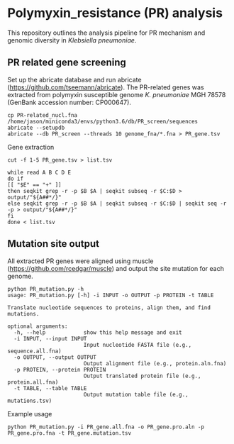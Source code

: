 # Polymyxin_resistance (PR) analysis #
This repository outlines the analysis pipeline for PR mechanism and genomic diversity in _Klebsiella pneumoniae_.  

## PR related gene screening ##
Set up the abricate database and run abricate (https://github.com/tseemann/abricate). The PR-related genes was extracted from polymyxin susceptible genome _K. pneumoniae_ MGH 78578 (GenBank accession number: CP000647).  
```
cp PR-related_nucl.fna /home/jason/miniconda3/envs/python3.6/db/PR_screen/sequences
abricate --setupdb
abricate --db PR_screen --threads 10 genome_fna/*.fna > PR_gene.tsv
```
Gene extraction
```
cut -f 1-5 PR_gene.tsv > list.tsv

while read A B C D E
do if  
[[ "$E" == "+" ]]
then seqkit grep -r -p $B $A | seqkit subseq -r $C:$D > output/"${A##*/}"
else seqkit grep -r -p $B $A | seqkit subseq -r $C:$D | seqkit seq -r -p > output/"${A##*/}"
fi
done < list.tsv
```

## Mutation site output ##
All extracted PR genes were aligned using muscle (https://github.com/rcedgar/muscle) and output the site mutation for each genome.  
```
python PR_mutation.py -h
usage: PR_mutation.py [-h] -i INPUT -o OUTPUT -p PROTEIN -t TABLE

Translate nucleotide sequences to proteins, align them, and find mutations.

optional arguments:
  -h, --help            show this help message and exit
  -i INPUT, --input INPUT
                        Input nucleotide FASTA file (e.g., sequence.all.fna)
  -o OUTPUT, --output OUTPUT
                        Output alignment file (e.g., protein.aln.fna)
  -p PROTEIN, --protein PROTEIN
                        Output translated protein file (e.g., protein.all.fna)
  -t TABLE, --table TABLE
                        Output mutation table file (e.g., mutations.tsv)
```
Example usage
```
python PR_mutation.py -i PR_gene.all.fna -o PR_gene.pro.aln -p PR_gene.pro.fna -t PR_gene.mutation.tsv
```
